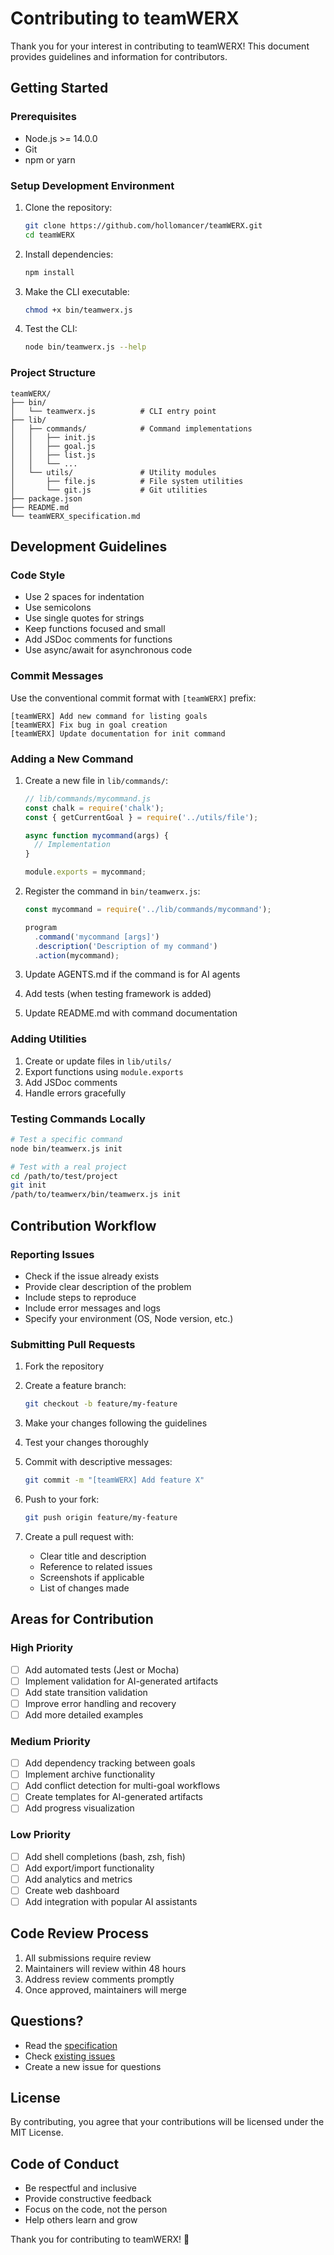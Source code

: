 # Contributing to teamWERX

Thank you for your interest in contributing to teamWERX! This document provides guidelines and information for contributors.

## Getting Started

### Prerequisites

- Node.js >= 14.0.0
- Git
- npm or yarn

### Setup Development Environment

1. Clone the repository:
   ```bash
   git clone https://github.com/hollomancer/teamWERX.git
   cd teamWERX
   ```

2. Install dependencies:
   ```bash
   npm install
   ```

3. Make the CLI executable:
   ```bash
   chmod +x bin/teamwerx.js
   ```

4. Test the CLI:
   ```bash
   node bin/teamwerx.js --help
   ```

### Project Structure

```
teamWERX/
├── bin/
│   └── teamwerx.js          # CLI entry point
├── lib/
│   ├── commands/            # Command implementations
│   │   ├── init.js
│   │   ├── goal.js
│   │   ├── list.js
│   │   └── ...
│   └── utils/               # Utility modules
│       ├── file.js          # File system utilities
│       └── git.js           # Git utilities
├── package.json
├── README.md
└── teamWERX_specification.md
```

## Development Guidelines

### Code Style

- Use 2 spaces for indentation
- Use semicolons
- Use single quotes for strings
- Keep functions focused and small
- Add JSDoc comments for functions
- Use async/await for asynchronous code

### Commit Messages

Use the conventional commit format with `[teamWERX]` prefix:

```
[teamWERX] Add new command for listing goals
[teamWERX] Fix bug in goal creation
[teamWERX] Update documentation for init command
```

### Adding a New Command

1. Create a new file in `lib/commands/`:
   ```javascript
   // lib/commands/mycommand.js
   const chalk = require('chalk');
   const { getCurrentGoal } = require('../utils/file');

   async function mycommand(args) {
     // Implementation
   }

   module.exports = mycommand;
   ```

2. Register the command in `bin/teamwerx.js`:
   ```javascript
   const mycommand = require('../lib/commands/mycommand');
   
   program
     .command('mycommand [args]')
     .description('Description of my command')
     .action(mycommand);
   ```

3. Update AGENTS.md if the command is for AI agents

4. Add tests (when testing framework is added)

5. Update README.md with command documentation

### Adding Utilities

1. Create or update files in `lib/utils/`
2. Export functions using `module.exports`
3. Add JSDoc comments
4. Handle errors gracefully

### Testing Commands Locally

```bash
# Test a specific command
node bin/teamwerx.js init

# Test with a real project
cd /path/to/test/project
git init
/path/to/teamwerx/bin/teamwerx.js init
```

## Contribution Workflow

### Reporting Issues

- Check if the issue already exists
- Provide clear description of the problem
- Include steps to reproduce
- Include error messages and logs
- Specify your environment (OS, Node version, etc.)

### Submitting Pull Requests

1. Fork the repository
2. Create a feature branch:
   ```bash
   git checkout -b feature/my-feature
   ```

3. Make your changes following the guidelines

4. Test your changes thoroughly

5. Commit with descriptive messages:
   ```bash
   git commit -m "[teamWERX] Add feature X"
   ```

6. Push to your fork:
   ```bash
   git push origin feature/my-feature
   ```

7. Create a pull request with:
   - Clear title and description
   - Reference to related issues
   - Screenshots if applicable
   - List of changes made

## Areas for Contribution

### High Priority

- [ ] Add automated tests (Jest or Mocha)
- [ ] Implement validation for AI-generated artifacts
- [ ] Add state transition validation
- [ ] Improve error handling and recovery
- [ ] Add more detailed examples

### Medium Priority

- [ ] Add dependency tracking between goals
- [ ] Implement archive functionality
- [ ] Add conflict detection for multi-goal workflows
- [ ] Create templates for AI-generated artifacts
- [ ] Add progress visualization

### Low Priority

- [ ] Add shell completions (bash, zsh, fish)
- [ ] Add export/import functionality
- [ ] Add analytics and metrics
- [ ] Create web dashboard
- [ ] Add integration with popular AI assistants

## Code Review Process

1. All submissions require review
2. Maintainers will review within 48 hours
3. Address review comments promptly
4. Once approved, maintainers will merge

## Questions?

- Read the [specification](teamWERX_specification.md)
- Check [existing issues](https://github.com/hollomancer/teamWERX/issues)
- Create a new issue for questions

## License

By contributing, you agree that your contributions will be licensed under the MIT License.

## Code of Conduct

- Be respectful and inclusive
- Provide constructive feedback
- Focus on the code, not the person
- Help others learn and grow

Thank you for contributing to teamWERX! 🚀
